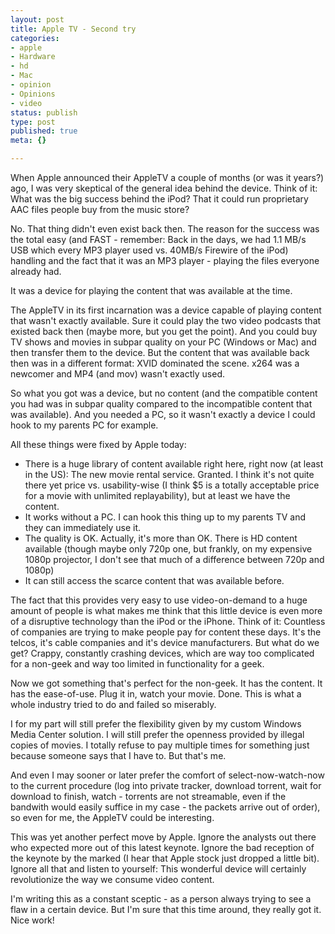 ```yaml
---
layout: post
title: Apple TV - Second try
categories:
- apple
- Hardware
- hd
- Mac
- opinion
- Opinions
- video
status: publish
type: post
published: true
meta: {}

---
```

<p>When Apple announced their AppleTV a couple of months (or was it years?) ago, I was very skeptical of the general idea behind the device. Think of it: What was the big success behind the iPod? That it could run proprietary AAC files people buy from the music store?</p>  <p>No. That thing didn't even exist back then. The reason for the success was the total easy (and FAST - remember: Back in the days, we had 1.1 MB/s USB which every MP3 player used vs. 40MB/s Firewire of the iPod) handling and the fact that it was an MP3 player - playing the files everyone already had.</p>  <p>It was a device for playing the content that was available at the time.</p>  <p>The AppleTV in its first incarnation was a device capable of playing content that wasn't exactly available. Sure it could play the two video podcasts that existed back then (maybe more, but you get the point). And you could buy TV shows and movies in subpar quality on your PC (Windows or Mac) and then transfer them to the device. But the content that was available back then was in a different format: XVID dominated the scene. x264 was a newcomer and MP4 (and mov) wasn't exactly used.</p>  <p>So what you got was a device, but no content (and the compatible content you had was in subpar quality compared to the incompatible content that was available). And you needed a PC, so it wasn't exactly a device I could hook to my parents PC for example.</p>  <p>All these things were fixed by Apple today:</p>  <ul>   <li>There is a huge library of content available right here, right now (at least in the US): The new movie rental service. Granted. I think it's not quite there yet price vs. usability-wise (I think $5 is a totally acceptable price for a movie with unlimited replayability), but at least we have the content. </li>    <li>It works without a PC. I can hook this thing up to my parents TV and they can immediately use it. </li>    <li>The quality is OK. Actually, it's more than OK. There is HD content available (though maybe only 720p one, but frankly, on my expensive 1080p projector, I don't see that much of a difference between 720p and 1080p) </li>    <li>It can still access the scarce content that was available before. </li> </ul>  <p>The fact that this provides very easy to use video-on-demand to a huge amount of people is what makes me think that this little device is even more of a disruptive technology than the iPod or the iPhone. Think of it: Countless of companies are trying to make people pay for content these days. It's the telcos, it's cable companies and it's device manufacturers. But what do we get? Crappy, constantly crashing devices, which are way too complicated for a non-geek and way too limited in functionality for a geek.</p>  <p>Now we got something that's perfect for the non-geek. It has the content. It has the ease-of-use. Plug it in, watch your movie. Done. This is what a whole industry tried to do and failed so miserably.</p>  <p>I for my part will still prefer the flexibility given by my custom Windows Media Center solution. I will still prefer the openness provided by illegal copies of movies. I totally refuse to pay multiple times for something just because someone says that I have to. But that's me. </p>  <p>And even I may sooner or later prefer the comfort of select-now-watch-now to the current procedure (log into private tracker, download torrent, wait for download to finish, watch - torrents are not streamable, even if the bandwith would easily suffice in my case - the packets arrive out of order), so even for me, the AppleTV could be interesting.</p>  <p>This was yet another perfect move by Apple. Ignore the analysts out there who expected more out of this latest keynote. Ignore the bad reception of the keynote by the marked (I hear that Apple stock just dropped a little bit). Ignore all that and listen to yourself: This wonderful device will certainly revolutionize the way we consume video content.</p>  <p>I'm writing this as a constant sceptic - as a person always trying to see a flaw in a certain device. But I'm sure that this time around, they really got it. Nice work!</p>
